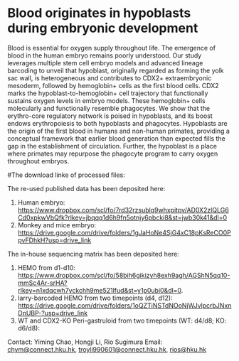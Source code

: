 # Blood originates in hypoblasts during embryonic development
Blood is essential for oxygen supply throughout life. The emergence of blood in the human embryo remains poorly understood. Our study leverages multiple stem cell embryo models and advanced lineage barcoding to unveil that hypoblast, originally regarded as forming the yolk sac wall, is heterogeneous and contributes to CDX2+ extraembryonic mesoderm, followed by hemoglobin+ cells as the first blood cells. CDX2 marks the hypoblast-to-hemoglobin+ cell trajectory that functionally sustains oxygen levels in embryo models. These hemoglobin+ cells molecularly and functionally resemble phagocytes. We show that the erythro-core regulatory network is poised in hypoblasts, and its boost endows erythropoiesis to both hypoblasts and phagocytes. Hypoblasts are the origin of the first blood in humans and non-human primates, providing a conceptual framework that earlier blood generation than expected fills the gap in the establishment of circulation. Further, the hypoblast is a place where primates may repurpose the phagocyte program to carry oxygen throughout embryos.

#The download linke of processed files: 

The re-used published data has been deposited here: 
1. Human embryo: https://www.dropbox.com/scl/fo/7rd32rzsublq9whxpitpv/AD0X2zlQLG6Cd0xpkwVbQfk?rlkey=jbqqq1d6h9fn5otnjy6pbcki8&st=jwb30k41&dl=0
2. Monkey and mice embryo: https://drive.google.com/drive/folders/1gJaHoNe4SjG4xC18pKsReCO0PpvFDhkH?usp=drive_link

The in-house sequencing matrix has been deposited here: 
1. HEMO from d1-d10: https://www.dropbox.com/scl/fo/58bih6gikizyh8exh9agh/AGShN5qq10-mmSc4Ar-srHA?rlkey=n1xdqcwh7yckchh9me521lfud&st=y1p0ubi0&dl=0.
2. larry-barcoded HEMO from two timepoints (d4, d12): https://drive.google.com/drive/folders/1oQZTiNSTdNOoNjWJvlpcrbJNxnDnUBP-?usp=drive_link
3. WT and CDX2-KO Peri-gastruloid from two timepoints (WT: d4/d8; KO: d6/d8): 

Contact: Yiming Chao, Hongji Li, Rio Sugimura
Email: chym@connect.hku.hk, troyli990601@connect.hku.hk, rios@hku.hk
